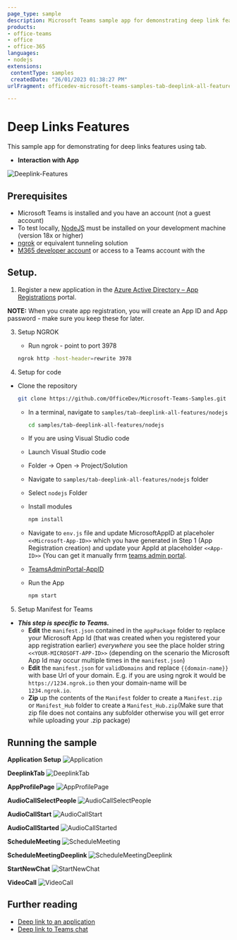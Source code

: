 ```yaml
---
page_type: sample
description: Microsoft Teams sample app for demonstrating deep link features using tab
products:
- office-teams
- office
- office-365
languages:
- nodejs
extensions:
 contentType: samples
 createdDate: "26/01/2023 01:38:27 PM"
urlFragment: officedev-microsoft-teams-samples-tab-deeplink-all-features-nodejs

---
```

 # Deep Links Features

 This sample app for demonstrating for deep links features using tab.

- **Interaction with App**

 ![Deeplink-Features](Images/DeeplinkFeatures.gif)

## Prerequisites
- Microsoft Teams is installed and you have an account (not a guest account)
- To test locally, [NodeJS](https://nodejs.org/en/download/) must be installed on your development machine (version 18x  or higher)
- [ngrok](https://ngrok.com/download) or equivalent tunneling solution
- [M365 developer account](https://docs.microsoft.com/en-us/microsoftteams/platform/concepts/build-and-test/prepare-your-o365-tenant) or access to a Teams account with the 

## Setup.

1. Register a new application in the [Azure Active Directory – App Registrations](https://go.microsoft.com/fwlink/?linkid=2083908) portal. 
    
**NOTE:** When you create app registration, you will create an App ID and App password - make sure you keep these for later.

3. Setup NGROK
   - Run ngrok - point to port 3978

    ```bash
    ngrok http -host-header=rewrite 3978
    ```
4. Setup for code

  - Clone the repository

    ```bash
    git clone https://github.com/OfficeDev/Microsoft-Teams-Samples.git
    ```

    - In a terminal, navigate to `samples/tab-deeplink-all-features/nodejs`

        ```bash
        cd samples/tab-deeplink-all-features/nodejs
        ```

    - If you are using Visual Studio code
     - Launch Visual Studio code
     - Folder -> Open -> Project/Solution
     - Navigate to ```samples/tab-deeplink-all-features/nodejs``` folder
     - Select ```nodejs``` Folder

    - Install modules

        ```bash
        npm install
        ```
    - Navigate to `env.js` file and update MicrosoftAppID at placeholer `<<Microsoft-App-ID>>` which you have generated in Step 1 (App Registration creation) and update your AppId at placeholder `<<App-ID>>` (You can get it manually frrm [teams admin portal](https://admin.teams.microsoft.com/).
    - [TeamsAdminPortal-AppID](Images/11.TeamsAdminPortal.png)

    - Run the App

        ```bash
        npm start
        ```

5. Setup Manifest for Teams
- __*This step is specific to Teams.*__
    - **Edit** the `manifest.json` contained in the `appPackage` folder to replace your Microsoft App Id (that was created when you registered your app registration earlier) *everywhere* you see the place holder string `<<YOUR-MICROSOFT-APP-ID>>` (depending on the scenario the Microsoft App Id may occur multiple times in the `manifest.json`)
    - **Edit** the `manifest.json` for `validDomains` and replace `{{domain-name}}` with base Url of your domain. E.g. if you are using ngrok it would be `https://1234.ngrok.io` then your domain-name will be `1234.ngrok.io`.
    - **Zip** up the contents of the `Manifest` folder to create a `Manifest.zip` or `Manifest_Hub` folder to create a `Manifest_Hub.zip`(Make sure that zip file does not contains any subfolder otherwise you will get error while uploading your .zip package)


 ## Running the sample

**Application Setup**
![Application ](Images/1.App.png)

**DeeplinkTab**
![DeeplinkTab](Images/3.DeeplinkTab.png)

**AppProfilePage**
![AppProfilePage](Images/4.AppProfilePage.png)

**AudioCallSelectPeople**
![AudioCallSelectPeople](Images/5.AudioCallSelectPeople.png)

**AudioCallStart**
![AudioCallStart](Images/6.AudioCallStart.png)

**AudioCallStarted**
![AudioCallStarted](Images/7.AudioCallStarted.png)

**ScheduleMeeting**
![ScheduleMeeting](Images/8.ScheduleMeeting.png)

**ScheduleMeetingDeeplink**
![ScheduleMeetingDeeplink](Images/9.ScheduleMeetingDeeplink.png)

**StartNewChat**
![StartNewChat](Images/10.StartNewChat.png)

**VideoCall**
![VideoCall](Images/12.VideoCall.png)

 ## Further reading

- [Deep link to an application](https://learn.microsoft.com/en-us/microsoftteams/platform/concepts/build-and-test/deep-link-application?tabs=teamsjs-v2)
- [Deep link to Teams chat](https://learn.microsoft.com/en-us/microsoftteams/platform/concepts/build-and-test/deep-link-teams)

